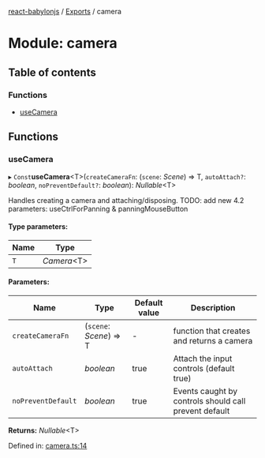 [react-babylonjs](../README.md) / [Exports](../modules.md) / camera

# Module: camera

## Table of contents

### Functions

- [useCamera](camera.md#usecamera)

## Functions

### useCamera

▸ `Const`**useCamera**<T\>(`createCameraFn`: (`scene`: _Scene_) => T, `autoAttach?`: _boolean_, `noPreventDefault?`: _boolean_): _Nullable_<T\>

Handles creating a camera and attaching/disposing.
TODO: add new 4.2 parameters: useCtrlForPanning & panningMouseButton

#### Type parameters:

| Name | Type         |
| ---- | ------------ |
| `T`  | _Camera_<T\> |

#### Parameters:

| Name               | Type                    | Default value | Description                                           |
| ------------------ | ----------------------- | ------------- | ----------------------------------------------------- |
| `createCameraFn`   | (`scene`: _Scene_) => T | -             | function that creates and returns a camera            |
| `autoAttach`       | _boolean_               | true          | Attach the input controls (default true)              |
| `noPreventDefault` | _boolean_               | true          | Events caught by controls should call prevent default |

**Returns:** _Nullable_<T\>

Defined in: [camera.ts:14](https://github.com/brianzinn/react-babylonjs/blob/eba7b00/src/hooks/camera.ts#L14)
